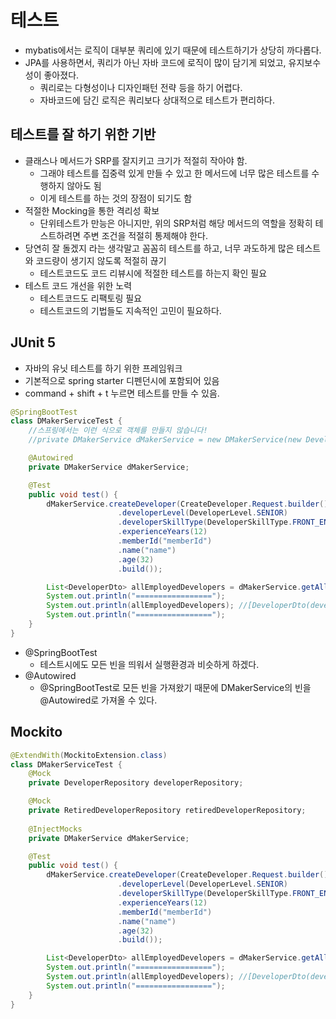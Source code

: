 # 테스트



* mybatis에서는 로직이 대부분 쿼리에 있기 때문에 테스트하기가 상당히 까다롭다.
* JPA를 사용하면서, 쿼리가 아닌 자바 코드에 로직이 많이 담기게 되었고, 유지보수성이 좋아졌다.
  * 쿼리로는 다형성이나 디자인패턴 전략 등을 하기 어렵다.
  * 자바코드에 담긴 로직은 쿼리보다 상대적으로 테스트가 편리하다.



## 테스트를 잘 하기 위한 기반

* 클래스나 메서드가 SRP를 잘지키고 크기가 적절히 작아야 함.
  * 그래야 테스트를 집중력 있게 만들 수 있고 한 메서드에 너무 많은 테스트를 수행하지 않아도 됨
  * 이게 테스트를 하는 것의 장점이 되기도 함
* 적절한 Mocking을 통한 격리성 확보
  * 단위테스트가 만능은 아니지만, 위의 SRP처럼 해당 메서드의 역할을 정확히 테스트하려면 주변 조건을 적절히 통제해야 한다.
* 당연히 잘 돌겠지 라는 생각말고 꼼꼼히 테스트를 하고, 너무 과도하게 많은 테스트와 코드량이 생기지 않도록 적절히 끊기
  * 테스트코드도 코드 리뷰시에 적절한 테스트를 하는지 확인 필요
* 테스트 코드 개선을 위한 노력
  * 테스트코드도 리팩토링 필요
  * 테스트코드의 기법들도 지속적인 고민이 필요하다.



## JUnit 5

* 자바의 유닛 테스트를 하기 위한 프레임워크
* 기본적으로 spring starter 디펜던시에 포함되어 있음
* command + shift + t 누르면 테스트를 만들 수 있음.

~~~java
@SpringBootTest
class DMakerServiceTest {
    //스프링에서는 이런 식으로 객체를 만들지 않습니다!
    //private DMakerService dMakerService = new DMakerService(new DeveloperRepository() {    })

    @Autowired
    private DMakerService dMakerService;

    @Test
    public void test() {
        dMakerService.createDeveloper(CreateDeveloper.Request.builder()
                        .developerLevel(DeveloperLevel.SENIOR)
                        .developerSkillType(DeveloperSkillType.FRONT_END)
                        .experienceYears(12)
                        .memberId("memberId")
                        .name("name")
                        .age(32)
                        .build());

        List<DeveloperDto> allEmployedDevelopers = dMakerService.getAllEmployedDevelopers();
        System.out.println("=================");
        System.out.println(allEmployedDevelopers); //[DeveloperDto(developerLevel=SENIOR, developerSkillType=FRONT_END, memberId=memberId)]
        System.out.println("=================");
    }
}
~~~



* @SpringBootTest
  * 테스트시에도 모든 빈을 띄워서 실행환경과 비슷하게 하겠다.
* @Autowired
  * @SpringBootTest로 모든 빈을 가져왔기 때문에 DMakerService의 빈을 @Autowired로 가져올 수 있다.



## Mockito



~~~java
@ExtendWith(MockitoExtension.class)
class DMakerServiceTest {
    @Mock
    private DeveloperRepository developerRepository;

    @Mock
    private RetiredDeveloperRepository retiredDeveloperRepository;
    
    @InjectMocks
    private DMakerService dMakerService;

    @Test
    public void test() {
        dMakerService.createDeveloper(CreateDeveloper.Request.builder()
                        .developerLevel(DeveloperLevel.SENIOR)
                        .developerSkillType(DeveloperSkillType.FRONT_END)
                        .experienceYears(12)
                        .memberId("memberId")
                        .name("name")
                        .age(32)
                        .build());

        List<DeveloperDto> allEmployedDevelopers = dMakerService.getAllEmployedDevelopers();
        System.out.println("=================");
        System.out.println(allEmployedDevelopers); //[DeveloperDto(developerLevel=SENIOR, developerSkillType=FRONT_END, memberId=memberId)]
        System.out.println("=================");
    }
}
~~~

